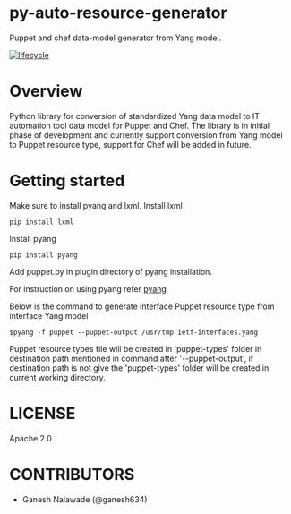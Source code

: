 py-auto-resource-generator
==========================
Puppet and chef data-model generator from Yang model.

[![lifecycle](https://img.shields.io/badge/lifecycle-experimental-yellow.svg)](https://www.tidyverse.org/lifecycle/#experimental)

Overview
=========
Python library for conversion of standardized Yang data model to IT automation tool data model for Puppet and Chef.
The library is in initial phase of development and currently support conversion from Yang model to Puppet resource type, 
support for Chef will be added in future.

Getting started
================
Make sure to install pyang and lxml.
Install lxml
```
pip install lxml
```

Install pyang  
```
pip install pyang
```
Add puppet.py in plugin directory of pyang installation.

For instruction on using pyang refer
[pyang](http://www.yang-central.org/twiki/pub/Main/YangTools/pyang.1.html)

Below is the command to generate interface Puppet resource type from interface Yang model
```
$pyang -f puppet --puppet-output /usr/tmp ietf-interfaces.yang
```
Puppet resource types file will be created in 'puppet-types' folder in destination path mentioned in command after '--puppet-output', if destination path is not give the 'puppet-types' folder will be created in current working directory.


LICENSE
========
Apache 2.0

CONTRIBUTORS
=============
* Ganesh Nalawade (@ganesh634)
